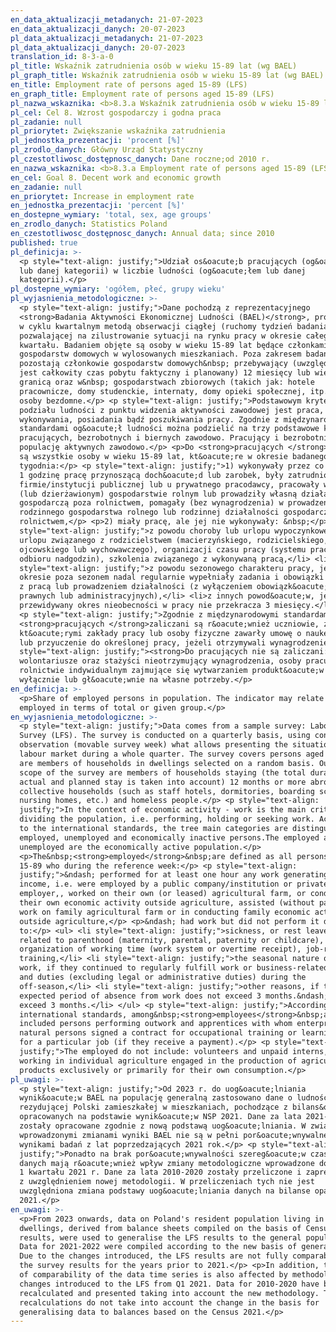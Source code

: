 ```yaml
---
en_data_aktualizacji_metadanych: 21-07-2023
en_data_aktualizacji_danych: 20-07-2023
pl_data_aktualizacji_metadanych: 21-07-2023
pl_data_aktualizacji_danych: 20-07-2023
translation_id: 8-3-a-0
pl_title: Wskaźnik zatrudnienia osób w wieku 15-89 lat (wg BAEL)
pl_graph_title: Wskaźnik zatrudnienia osób w wieku 15-89 lat (wg BAEL)
en_title: Employment rate of persons aged 15-89 (LFS)
en_graph_title: Employment rate of persons aged 15-89 (LFS)
pl_nazwa_wskaznika: <b>8.3.a Wskaźnik zatrudnienia osób w wieku 15-89 lat (wg BAEL)</b>
pl_cel: Cel 8. Wzrost gospodarczy i godna praca
pl_zadanie: null
pl_priorytet: Zwiększanie wskaźnika zatrudnienia
pl_jednostka_prezentacji: 'procent [%]'
pl_zrodlo_danych: Główny Urząd Statystyczny
pl_czestotliwosc_dostępnosc_danych: Dane roczne;od 2010 r.
en_nazwa_wskaznika: <b>8.3.a Employment rate of persons aged 15-89 (LFS)</b>
en_cel: Goal 8. Decent work and economic growth
en_zadanie: null
en_priorytet: Increase in employment rate
en_jednostka_prezentacji: 'percent [%]'
en_dostepne_wymiary: 'total, sex, age groups'
en_zrodlo_danych: Statistics Poland
en_czestotliwosc_dostępnosc_danych: Annual data; since 2010
published: true
pl_definicja: >-
  <p style="text-align: justify;">Udział os&oacute;b pracujących (og&oacute;łem
  lub danej kategorii) w liczbie ludności (og&oacute;łem lub danej
  kategorii).</p>
pl_dostepne_wymiary: 'ogółem, płeć, grupy wieku'
pl_wyjasnienia_metodologiczne: >-
  <p style="text-align: justify;">Dane pochodzą z reprezentacyjnego
  <strong>Badania Aktywności Ekonomicznej Ludności (BAEL)</strong>, prowadzonego
  w cyklu kwartalnym metodą obserwacji ciągłej (ruchomy tydzień badania),
  pozwalającej na zilustrowanie sytuacji na rynku pracy w okresie całego
  kwartału. Badaniem objęte są osoby w wieku 15-89 lat będące członkami
  gospodarstw domowych w wylosowanych mieszkaniach. Poza zakresem badania
  pozostają członkowie gospodarstw domowych&nbsp; przebywający (uwzględniany
  jest całkowity czas pobytu faktyczny i planowany) 12 miesięcy lub więcej za
  granicą oraz w&nbsp; gospodarstwach zbiorowych (takich jak: hotele
  pracownicze, domy studenckie, internaty, domy opieki społecznej, itp.) oraz
  osoby bezdomne.</p> <p style="text-align: justify;">Podstawowym kryterium
  podziału ludności z punktu widzenia aktywności zawodowej jest praca, tzn. fakt
  wykonywania, posiadania bądź poszukiwania pracy. Zgodnie z międzynarodowymi
  standardami og&oacute;ł ludności można podzielić na trzy podstawowe kategorie:
  pracujących, bezrobotnych i biernych zawodowo. Pracujący i bezrobotni stanowią
  populację aktywnych zawodowo.</p> <p>Do <strong>pracujących </strong>zaliczane
  są wszystkie osoby w wieku 15-89 lat, kt&oacute;re w okresie badanego
  tygodnia:</p> <p style="text-align: justify;">1) wykonywały przez co najmniej
  1 godzinę pracę przynoszącą doch&oacute;d lub zarobek, były zatrudnione w
  firmie/instytucji publicznej lub u prywatnego pracodawcy, pracowały we własnym
  (lub dzierżawionym) gospodarstwie rolnym lub prowadziły własną działalność
  gospodarczą poza rolnictwem, pomagały (bez wynagrodzenia) w prowadzeniu
  rodzinnego gospodarstwa rolnego lub rodzinnej działalności gospodarczej poza
  rolnictwem,</p> <p>2) miały pracę, ale jej nie wykonywały: &nbsp;</p> <ul> <li
  style="text-align: justify;">z powodu choroby lub urlopu wypoczynkowego,
  urlopu związanego z rodzicielstwem (macierzyńskiego, rodzicielskiego,
  ojcowskiego lub wychowawczego), organizacji czasu pracy (systemu pracy lub
  odbioru nadgodzin), szkolenia związanego z wykonywaną pracą,</li> <li
  style="text-align: justify;">z powodu sezonowego charakteru pracy, jeśli w
  okresie poza sezonem nadal regularnie wypełniały zadania i obowiązki związane
  z pracą lub prowadzeniem działalności (z wyłączeniem obowiązk&oacute;w
  prawnych lub administracyjnych),</li> <li>z innych powod&oacute;w, jeśli
  przewidywany okres nieobecności w pracy nie przekracza 3 miesięcy.</li> </ul>
  <p style="text-align: justify;">Zgodnie z międzynarodowymi standardami, do
  <strong>pracujących </strong>zaliczani są r&oacute;wnież uczniowie, z
  kt&oacute;rymi zakłady pracy lub osoby fizyczne zawarły umowę o naukę zawodu
  lub przyuczenie do określonej pracy, jeżeli otrzymywali wynagrodzenie.</p> <p
  style="text-align: justify;"><strong>Do pracujących nie są zaliczani:</strong>
  wolontariusze oraz stażyści nieotrzymujący wynagrodzenia, osoby pracujące w
  rolnictwie indywidualnym zajmujące się wytwarzaniem produkt&oacute;w rolnych
  wyłącznie lub gł&oacute;wnie na własne potrzeby.</p>
en_definicja: >-
  <p>Share of employed persons in population. The indicator may relate to the
  employed in terms of total or given group.</p>
en_wyjasnienia_metodologiczne: >-
  <p style="text-align: justify;">Data comes from a sample survey: Labour Force
  Survey (LFS). The survey is conducted on a quarterly basis, using continuous
  observation (movable survey week) what allows presenting the situation on the
  labour market during a whole quarter. The survey covers persons aged 15-89 who
  are members of households in dwellings selected on a random basis. Outside the
  scope of the survey are members of households staying (the total duration of
  actual and planned stay is taken into account) 12 months or more abroad and in
  collective households (such as staff hotels, dormitories, boarding schools,
  nursing homes, etc.) and homeless people.</p> <p style="text-align:
  justify;">In the context of economic activity - work is the main criterion in
  dividing the population, i.e. performing, holding or seeking work. According
  to the international standards, the tree main categories are distinguished:
  employed, unemployed and economically inactive persons.The employed and
  unemployed are the economically active population.</p>
  <p>The&nbsp;<strong>employed</strong>&nbsp;are defined as all persons aged
  15-89 who during the reference week:</p> <p style="text-align:
  justify;">&ndash; performed for at least one hour any work generating pay or
  income, i.e. were employed by a public company/institution or private
  employer,, worked on their own (or leased) agricultural farm, or conducted
  their own economic activity outside agriculture, assisted (without pay) in
  work on family agricultural farm or in conducting family economic activity
  outside agriculture,</p> <p>&ndash; had work but did not perform it due
  to:</p> <ul> <li style="text-align: justify;">sickness, or rest leave, leave
  related to parenthood (maternity, parental, paternity or childcare),
  organization of working time (work system or overtime receipt), job-related
  training,</li> <li style="text-align: justify;">the seasonal nature of the
  work, if they continued to regularly fulfill work or business-related tasks
  and duties (excluding legal or administrative duties) during the
  off-season,</li> <li style="text-align: justify;">other reasons, if the
  expected period of absence from work does not exceed 3 months.&ndash; did not
  exceed 3 months.</li> </ul> <p style="text-align: justify;">According to
  international standards, among&nbsp;<strong>employees</strong>&nbsp;are also
  included persons performing outwork and apprentices with whom enterprises or
  natural persons signed a contract for occupational training or learning skills
  for a particular job (if they receive a payment).</p> <p style="text-align:
  justify;">The employed do not include: volunteers and unpaid interns, people
  working in individual agriculture engaged in the production of agricultural
  products exclusively or primarily for their own consumption.</p>
pl_uwagi: >-
  <p style="text-align: justify;">Od 2023 r. do uog&oacute;lniania
  wynik&oacute;w BAEL na populację generalną zastosowano dane o ludności
  rezydującej Polski zamieszkałej w mieszkaniach, pochodzące z bilans&oacute;w
  opracowanych na podstawie wynik&oacute;w NSP 2021. Dane za lata 2021-2022
  zostały opracowane zgodnie z nową podstawą uog&oacute;lniania. W związku z
  wprowadzonymi zmianami wyniki BAEL nie są w pełni por&oacute;wnywalne z
  wynikami badań z lat poprzedzających 2021 rok.</p> <p style="text-align:
  justify;">Ponadto na brak por&oacute;wnywalności szereg&oacute;w czasowych
  danych mają r&oacute;wnież wpływ zmiany metodologiczne wprowadzone do BAEL od
  1 kwartału 2021 r. Dane za lata 2010-2020 zostały przeliczone i zaprezentowane
  z uwzględnieniem nowej metodologii. W przeliczeniach tych nie jest
  uwzględniona zmiana podstawy uog&oacute;lniania danych na bilanse oparte o NSP
  2021.</p>
en_uwagi: >-
  <p>From 2023 onwards, data on Poland's resident population living in
  dwellings, derived from balance sheets compiled on the basis of Census 2021
  results, were used to generalise the LFS results to the general population.
  Data for 2021-2022 were compiled according to the new basis of generalisation.
  Due to the changes introduced, the LFS results are not fully comparable with
  the survey results for the years prior to 2021.</p> <p>In addition, the lack
  of comparability of the data time series is also affected by methodological
  changes introduced to the LFS from Q1 2021. Data for 2010-2020 have been
  recalculated and presented taking into account the new methodology. These
  recalculations do not take into account the change in the basis for
  generalising data to balances based on the Census 2021.</p>
---
```

